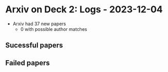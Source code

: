 # Arxiv on Deck 2: Logs - 2023-12-04

* Arxiv had 37 new papers
    * 0 with possible author matches

## Sucessful papers

## Failed papers

